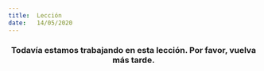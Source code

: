 ```yaml
---
title:  Lección
date:   14/05/2020
---
```


### <center>Todavía estamos trabajando en esta lección. Por favor, vuelva más tarde.</center>
